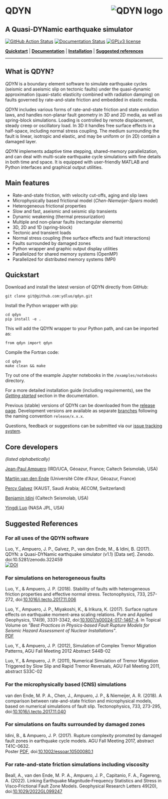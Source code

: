 # QDYN <img src="docs/img/qdyn_logo_small.jpeg" alt="QDYN logo" align="right" />

## A Quasi-DYNamic earthquake simulator

[![GitHub Action Status](https://github.com/ydluo/qdyn/actions/workflows/tests/badge.svg)](https://github.com/ydluo/qdyn/actions) [![Documentation Status](https://readthedocs.org/projects/ansicolortags/badge/?version=latest)](https://ydluo.github.io/qdyn/) [![GPLv3 license](https://img.shields.io/badge/License-GPLv3-blue.svg)](https://perso.crans.org/besson/LICENSE.html)

[**Quickstart**](#quickstart)
| [**Documentation**](hhttps://ydluo.github.io/qdyn/)
| [**Installation**](https://ydluo.github.io/qdyn/getting_started.html)
| [**Suggested references**](#suggested-references)

------

## What is QDYN?

*QDYN* is a boundary element software to simulate earthquake cycles (seismic and aseismic slip on tectonic faults) under the quasi-dynamic approximation (quasi-static elasticity combined with radiation damping) on faults governed by rate-and-state friction and embedded in elastic media.

*QDYN* includes various forms of rate-and-state friction and state evolution laws, and handles non-planar fault geometry in 3D and 2D media, as well as spring-block simulations. Loading is controlled by remote displacement, steady creep or oscillatory load. In 3D it handles free surface effects in a half-space, including normal stress coupling. The medium surrounding the fault is linear, isotropic and elastic, and may be uniform or (in 2D) contain a damaged layer.

*QDYN* implements adaptive time stepping, shared-memory parallelization, and can deal with multi-scale earthquake cycle simulations with fine details in both time and space. It is equipped with user-friendly MATLAB and Python interfaces and graphical output utilities.

## Main features

- Rate-and-state friction, with velocity cut-offs, aging and slip laws
- Microphysically based frictional model (*Chen-Niemeijer-Spiers* model)
- Heterogeneous frictional properties
- Slow and fast, aseismic and seismic slip transients
- Dynamic weakening (thermal pressurization)
- Multiple and non-planar faults (rectangular elements)
- 3D, 2D and 1D (spring-block)
- Tectonic and transient loads
- Normal stress coupling (free surface effects and fault interactions)
- Faults surrounded by damaged zones
- Python wrapper and graphic output display utilities
- Parallelized for shared memory systems (OpenMP)
- Parallelized for distributed memory systems (MPI)


## Quickstart

Download and install the latest version of QDYN directly from GitHub:
```
git clone git@github.com:ydluo/qdyn.git
```

Install the Python wrapper with pip:
```
cd qdyn
pip install -e .
```
This will add the QDYN wrapper to your Python path, and can be imported as:
```
from qdyn import qdyn
```

Compile the Fortran code:
```
cd qdyn
make clean && make
```

Try out one of the example Jupyter notebooks in the `/examples/notebooks` directory.

For a more detailed installation guide (including requirements), see the [*Getting started*](https://ydluo.github.io/qdyn/getting_started.html) section in the documentation.

Previous (stable) versions of QDYN can be downloaded from the [release page](https://github.com/ydluo/qdyn/releases). Development versions are available as separate [branches](https://github.com/ydluo/qdyn/branches) following the naming convention `release/x.x.x`.



Questions, feedback or suggestions can be submitted via our [issue tracking system](https://github.com/ydluo/qdyn/issues).

## Core developers

*(listed alphabetically)*

[Jean-Paul Ampuero](http://www.seismolab.caltech.edu/ampuero_jp.html) (IRD/UCA, Géoazur, France; Caltech Seismolab, USA)

[Martijn van den Ende](https://www.linkedin.com/in/martijnvandenende) (Université Côte d'Azur, Géoazur, France)

[Percy Galvez](https://smi.kaust.edu.sa/Pages/People-Galvez.aspx) (KAUST, Saudi Arabia; AECOM, Switzerland)

[Benjamin Idini](http://www.seismolab.caltech.edu/idini_b.html) (Caltech Seismolab, USA)

[Yingdi Luo](https://science.jpl.nasa.gov/people/YLuo/) (NASA JPL, USA)

## Suggested References

### For all uses of the QDYN software

Luo, Y., Ampuero, J. P., Galvez,  P., van den Ende, M., & Idini, B. (2017). 
QDYN: a Quasi-DYNamic earthquake simulator (v1.1) [Data set]. Zenodo. doi:10.5281/zenodo.322459  
 [![DOI](https://zenodo.org/badge/DOI/10.5281/zenodo.322459.svg)](https://doi.org/10.5281/zenodo.322459)

### For simulations on heterogeneous faults

Luo, Y., & Ampuero, J. P. (2018). 
Stability of faults with heterogeneous friction properties and effective normal stress. 
Tectonophysics, 733, 257-272, doi:[10.1016/j.tecto.2017.11.006](https://doi.org/10.1016/j.tecto.2017.11.006)

Luo, Y., Ampuero, J. P., Miyakoshi, K., & Irikura, K. (2017). Surface rupture effects on earthquake moment-area scaling relations. Pure and Applied Geophysics, 174(9), 3331-3342, doi:[10.1007/s00024-017-1467-4](https://link.springer.com/article/10.1007/s00024-017-1467-4).
In Topical Volume on *"Best Practices in Physics-based Fault Rupture Models for Seismic Hazard Assessment of Nuclear Installations"*.  
[PDF](https://rdcu.be/oOL9)

Luo, Y., & Ampuero, J. P. (2012), Simulation of Complex Tremor Migration Patterns, AGU Fall Meeting 2012 Abstract S44B-02

Luo, Y., & Ampuero, J. P. (2011), Numerical Simulation of Tremor Migration Triggered by Slow Slip and Rapid Tremor Reversals, AGU Fall Meeting 2011, abstract S33C-02

### For the microphysically based (CNS) simulations

van den Ende, M. P. A., Chen, J., Ampuero, J. P., & Niemeijer, A. R. (2018).
A comparison between rate-and-state friction and microphysical models, based on numerical simulations of fault slip.
Tectonophysics, 733, 273-295, doi:[10.1016/j.tecto.2017.11.040](https://doi.org/10.1016/j.tecto.2017.11.040)

### For simulations on faults surrounded by damaged zones

Idini, B., & Ampuero, J. P. (2017).
Rupture complexity promoted by damaged fault zones in earthquake cycle models.
AGU Fall Meeting 2017, abstract T41C-0632.  
Poster [PDF](https://www.essoar.org/doi/abs/10.1002/essoar.10500080.1), doi:[10.1002/essoar.10500080.1](https://dx.doi.org/10.1002/essoar.10500080.1)

### For rate-and-state friction simulations including viscosity

Beall, A., van den Ende, M. P. A., Ampuero, J. P., Capitanio, F. A., Fagereng, A. (2022).
Linking Earthquake Magnitude‐Frequency Statistics and Stress in Visco‐Frictional Fault Zone Models.
Geophysical Research Letters 49(20), doi:[10.1029/2022GL099247](https://doi.org/10.1029/2022GL099247)